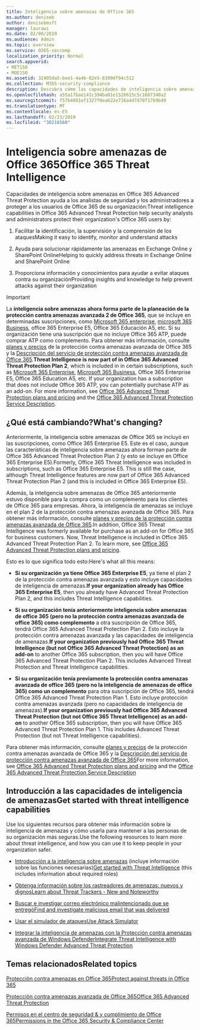 ```yaml
---
title: Inteligencia sobre amenazas de Office 365
ms.author: deniseb
author: denisebmsft
manager: laurawi
ms.date: 02/08/2019
ms.audience: Admin
ms.topic: overview
ms.service: O365-seccomp
localization_priority: Normal
search.appverid:
- MET150
- MOE150
ms.assetid: 32405da5-bee1-4a4b-82e5-8399df94c512
ms.collection: M365-security-compliance
description: Descubra cómo las capacidades de inteligencia sobre amenazas de la protección contra amenazas avanzada pueden ayudarle a investigar las amenazas contra su organización, responder a malware, suplantación de identidad (phishing) y otros ataques que Office 365 ha detectado en su nombre y buscar indicadores de amenazas.
ms.openlocfilehash: a55a17bae141c394ba01e1526615c5c1687340a2
ms.sourcegitcommit: f57b4001ef1327f0ea622e716a4d7d78f1769b49
ms.translationtype: MT
ms.contentlocale: es-ES
ms.lasthandoff: 02/23/2019
ms.locfileid: "30216560"
---
```

# <a name="office-365-threat-intelligence"></a><span data-ttu-id="aa721-103">Inteligencia sobre amenazas de Office 365</span><span class="sxs-lookup"><span data-stu-id="aa721-103">Office 365 Threat Intelligence</span></span>

<span data-ttu-id="aa721-104">Capacidades de inteligencia sobre amenazas en Office 365 Advanced Threat Protection ayuda a los analistas de seguridad y los administradores a proteger a los usuarios de Office 365 de su organización:</span><span class="sxs-lookup"><span data-stu-id="aa721-104">Threat intelligence capabilities in Office 365 Advanced Threat Protection help security analysts and administrators protect their organization's Office 365 users by:</span></span>
  
1. <span data-ttu-id="aa721-105">Facilitar la identificación, la supervisión y la comprensión de los ataques</span><span class="sxs-lookup"><span data-stu-id="aa721-105">Making it easy to identify, monitor and understand attacks</span></span>
    
2. <span data-ttu-id="aa721-106">Ayuda para solucionar rápidamente las amenazas en Exchange Online y SharePoint Online</span><span class="sxs-lookup"><span data-stu-id="aa721-106">Helping to quickly address threats in Exchange Online and SharePoint Online</span></span>
    
3. <span data-ttu-id="aa721-107">Proporciona información y conocimientos para ayudar a evitar ataques contra su organización</span><span class="sxs-lookup"><span data-stu-id="aa721-107">Providing insights and knowledge to help prevent attacks against their organization</span></span>
    
> [!IMPORTANT]
> <span data-ttu-id="aa721-p101">La **inteligencia sobre amenazas ahora forma parte de la planeación de la protección contra amenazas avanzada 2 de Office 365**, que se incluye en determinadas suscripciones, como [Microsoft 365 enterprise](https://www.microsoft.com/microsoft-365/enterprise/home), [microsoft 365 Business](https://www.microsoft.com/microsoft-365/business), office 365 Enterprise E5, Office 365 Educación A5, etc. Si su organización tiene una suscripción que no incluye Office 365 ATP, puede comprar ATP como complemento. Para obtener más información, consulte [planes y precios](https://products.office.com/exchange/advance-threat-protection) de la protección contra amenazas avanzada de Office 365 y la [Descripción del servicio de protección contra amenazas avanzada de Office 365](https://docs.microsoft.com/en-us/office365/servicedescriptions/office-365-advanced-threat-protection-service-description#whats-new-in-office-365-advanced-threat-protection-atp).</span><span class="sxs-lookup"><span data-stu-id="aa721-p101">**Threat Intelligence is now part of in Office 365 Advanced Threat Protection Plan 2**, which is included in in certain subscriptions, such as [Microsoft 365 Enterprise](https://www.microsoft.com/microsoft-365/enterprise/home), [Microsoft 365 Business](https://www.microsoft.com/microsoft-365/business), Office 365 Enterprise E5, Office 365 Education A5, etc. If your organization has a subscription that does not include Office 365 ATP, you can potentially purchase ATP as an add-on. For more information, see [Office 365 Advanced Threat Protection plans and pricing](https://products.office.com/exchange/advance-threat-protection) and the [Office 365 Advanced Threat Protection Service Description](https://docs.microsoft.com/en-us/office365/servicedescriptions/office-365-advanced-threat-protection-service-description#whats-new-in-office-365-advanced-threat-protection-atp).</span></span> 
  
## <a name="whats-changing"></a><span data-ttu-id="aa721-110">¿Qué está cambiando?</span><span class="sxs-lookup"><span data-stu-id="aa721-110">What's changing?</span></span>

<span data-ttu-id="aa721-p102">Anteriormente, la inteligencia sobre amenazas de Office 365 se incluyó en las suscripciones, como Office 365 Enterprise E5. Este es el caso, aunque las características de inteligencia sobre amenazas ahora forman parte de Office 365 Advanced Threat Protection Plan 2 (y esto se incluye en Office 365 Enterprise E5).</span><span class="sxs-lookup"><span data-stu-id="aa721-p102">Formerly, Office 365 Threat Intelligence was included in subscriptions, such as Office 365 Enterprise E5. This is still the case, although Threat Intelligence features are now part of Office 365 Advanced Threat Protection Plan 2 (and this is included in Office 365 Enterprise E5).</span></span> 

<span data-ttu-id="aa721-p103">Además, la inteligencia sobre amenazas de Office 365 anteriormente estuvo disponible para la compra como un complemento para los clientes de Office 365 para empresas. Ahora, la inteligencia de amenazas se incluye en el plan 2 de la protección contra amenazas avanzada de Office 365. Para obtener más información, consulte [planes y precios de la protección contra amenazas avanzada de Office 365](https://products.office.com/exchange/advance-threat-protection).</span><span class="sxs-lookup"><span data-stu-id="aa721-p103">In addition, Office 365 Threat Intelligence was formerly available for purchase as an add-on for Office 365 for business customers. Now, Threat Intelligence is included in Office 365 Advanced Threat Protection Plan 2. To learn more, see [Office 365 Advanced Threat Protection plans and pricing](https://products.office.com/exchange/advance-threat-protection).</span></span>

<span data-ttu-id="aa721-116">Esto es lo que significa todo esto:</span><span class="sxs-lookup"><span data-stu-id="aa721-116">Here's what all this means:</span></span>

- <span data-ttu-id="aa721-117">**Si su organización ya tiene Office 365 Enterprise E5**, ya tiene el plan 2 de la protección contra amenazas avanzada y esto incluye capacidades de inteligencia de amenazas.</span><span class="sxs-lookup"><span data-stu-id="aa721-117">**If your organization already has Office 365 Enterprise E5**, then you already have Advanced Threat Protection Plan 2, and this includes Threat Intelligence capabilities.</span></span>

- <span data-ttu-id="aa721-p104">**Si su organización tenía anteriormente inteligencia sobre amenazas de office 365 (pero no la protección contra amenazas avanzada de office 365) como complemento** a otra suscripción de Office 365, tendrá Office 365 Advanced Threat Protection Plan 2. Esto incluye la protección contra amenazas avanzada y las capacidades de inteligencia de amenazas.</span><span class="sxs-lookup"><span data-stu-id="aa721-p104">**If your organization previously had Office 365 Threat Intelligence (but not Office 365 Advanced Threat Protection) as an add-on** to another Office 365 subscription, then you will have Office 365 Advanced Threat Protection Plan 2. This includes Advanced Threat Protection and Threat Intelligence capabilities.</span></span> 

- <span data-ttu-id="aa721-p105">**Si su organización tenía previamente la protección contra amenazas avanzada de office 365 (pero no la inteligencia de amenazas de office 365) como un complemento** para otra suscripción de Office 365, tendrá Office 365 Advanced Threat Protection Plan 1. Esto incluye protección contra amenazas avanzada (pero no capacidades de inteligencia de amenazas).</span><span class="sxs-lookup"><span data-stu-id="aa721-p105">**If your organization previously had Office 365 Advanced Threat Protection (but not Office 365 Threat Intelligence) as an add-on** to another Office 365 subscription, then you will have Office 365 Advanced Threat Protection Plan 1. This includes Advanced Threat Protection (but not Threat Intelligence capabilities).</span></span>

<span data-ttu-id="aa721-122">Para obtener más información, consulte [planes y precios](https://products.office.com/exchange/advance-threat-protection) de la protección contra amenazas avanzada de Office 365 y la [Descripción del servicio de protección contra amenazas avanzada de Office 365](https://docs.microsoft.com/en-us/office365/servicedescriptions/office-365-advanced-threat-protection-service-description#whats-new-in-office-365-advanced-threat-protection-atp)</span><span class="sxs-lookup"><span data-stu-id="aa721-122">For more information, see [Office 365 Advanced Threat Protection plans and pricing](https://products.office.com/exchange/advance-threat-protection) and the [Office 365 Advanced Threat Protection Service Description](https://docs.microsoft.com/en-us/office365/servicedescriptions/office-365-advanced-threat-protection-service-description#whats-new-in-office-365-advanced-threat-protection-atp)</span></span>

## <a name="get-started-with-threat-intelligence-capabilities"></a><span data-ttu-id="aa721-123">Introducción a las capacidades de inteligencia de amenazas</span><span class="sxs-lookup"><span data-stu-id="aa721-123">Get started with threat intelligence capabilities</span></span>

<span data-ttu-id="aa721-124">Use los siguientes recursos para obtener más información sobre la inteligencia de amenazas y cómo usarla para mantener a las personas de su organización más seguras.</span><span class="sxs-lookup"><span data-stu-id="aa721-124">Use the following resources to learn more about threat intelligence, and how you can use it to keep people in your organization safer.</span></span>
  
- <span data-ttu-id="aa721-125">[Introducción a la inteligencia sobre amenazas](get-started-with-ti.md) (incluye información sobre las funciones necesarias)</span><span class="sxs-lookup"><span data-stu-id="aa721-125">[Get started with Threat Intelligence](get-started-with-ti.md) (this includes information about required roles)</span></span> 
    
- [<span data-ttu-id="aa721-126">Obtenga información sobre los rastreadores de amenazas: nuevos y dignos</span><span class="sxs-lookup"><span data-stu-id="aa721-126">Learn about Threat Trackers - New and Noteworthy</span></span>](threat-trackers.md)
    
- [<span data-ttu-id="aa721-127">Buscar e investigar correo electrónico malintencionado que se entregó</span><span class="sxs-lookup"><span data-stu-id="aa721-127">Find and investigate malicious email that was delivered</span></span>](investigate-malicious-email-that-was-delivered.md)
    
- [<span data-ttu-id="aa721-128">Usar el simulador de ataques</span><span class="sxs-lookup"><span data-stu-id="aa721-128">Use Attack Simulator</span></span>](attack-simulator.md)
    
- [<span data-ttu-id="aa721-129">Integrar la inteligencia de amenazas con la Protección contra amenazas avanzada de Windows Defender</span><span class="sxs-lookup"><span data-stu-id="aa721-129">Integrate Threat Intelligence with Windows Defender Advanced Threat Protection</span></span>](integrate-office-365-ti-with-wdatp.md)
    
## <a name="related-topics"></a><span data-ttu-id="aa721-130">Temas relacionados</span><span class="sxs-lookup"><span data-stu-id="aa721-130">Related topics</span></span>

[<span data-ttu-id="aa721-131">Protección contra amenazas en Office 365</span><span class="sxs-lookup"><span data-stu-id="aa721-131">Protect against threats in Office 365</span></span>](protect-against-threats.md)
  
[<span data-ttu-id="aa721-132">Protección contra amenazas avanzada de Office 365</span><span class="sxs-lookup"><span data-stu-id="aa721-132">Office 365 Advanced Threat Protection</span></span>](office-365-atp.md)
  
[<span data-ttu-id="aa721-133">Permisos en el centro de seguridad &amp; y cumplimiento de Office 365</span><span class="sxs-lookup"><span data-stu-id="aa721-133">Permissions in the Office 365 Security &amp; Compliance Center</span></span>](permissions-in-the-security-and-compliance-center.md)
  

